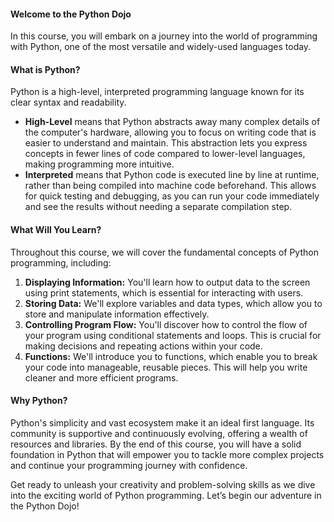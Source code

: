 #### Welcome to the Python Dojo
In this course, you will embark on a journey into the world of programming with Python, one of the most versatile and widely-used languages today.

#### What is Python?
Python is a high-level, interpreted programming language known for its clear syntax and readability.
- **High-Level** means that Python abstracts away many complex details of the computer's hardware, allowing you to focus on writing code that is easier to understand and maintain. This abstraction lets you express concepts in fewer lines of code compared to lower-level languages, making programming more intuitive.
- **Interpreted** means that Python code is executed line by line at runtime, rather than being compiled into machine code beforehand. This allows for quick testing and debugging, as you can run your code immediately and see the results without needing a separate compilation step.


#### What Will You Learn?
Throughout this course, we will cover the fundamental concepts of Python programming, including:
1. **Displaying Information:** You'll learn how to output data to the screen using print statements, which is essential for interacting with users.
2. **Storing Data:** We'll explore variables and data types, which allow you to store and manipulate information effectively.
3. **Controlling Program Flow:** You'll discover how to control the flow of your program using conditional statements and loops. This is crucial for making decisions and repeating actions within your code.
4. **Functions:** We'll introduce you to functions, which enable you to break your code into manageable, reusable pieces. This will help you write cleaner and more efficient programs.

#### Why Python?

Python's simplicity and vast ecosystem make it an ideal first language. Its community is supportive and continuously evolving, offering a wealth of resources and libraries. By the end of this course, you will have a solid foundation in Python that will empower you to tackle more complex projects and continue your programming journey with confidence.

Get ready to unleash your creativity and problem-solving skills as we dive into the exciting world of Python programming. Let’s begin our adventure in the Python Dojo!